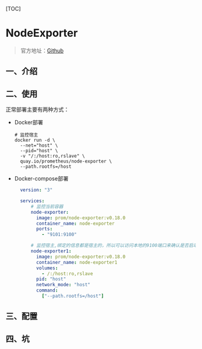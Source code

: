 [TOC]

# NodeExporter

> 官方地址：[Github]( https://github.com/prometheus/node_exporter )

## 一、介绍

## 二、使用

正常部署主要有两种方式：
- Docker部署

  ```shell
  # 监控宿主
  docker run -d \
    --net="host" \
    --pid="host" \
    -v "/:/host:ro,rslave" \
    quay.io/prometheus/node-exporter \
    --path.rootfs=/host
  ```

- Docker-compose部署

  ```yaml
    version: "3"
  
    services: 
        # 监控当前容器
        node-exporter:
          image: prom/node-exporter:v0.18.0
          container_name: node-exporter
          ports:
            - "9101:9100"
  
        # 监控宿主,绑定的信息都是宿主的，所以可以访问本地的9100端口来确认是否启动成功，如需在外部访问，则需要配置iptable或关闭防火墙
        node-exporter1:
          image: prom/node-exporter:v0.18.0
          container_name: node-exporter1
          volumes:  
            - /:/host:ro,rslave
          pid: "host"
          network_mode: "host"
          command:
            ["--path.rootfs=/host"]
  
  ```

## 三、配置



## 四、坑

















































